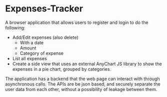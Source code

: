 # Expenses-Tracker

A browser application that allows users to register and login to do the following:

  - Add/Edit expenses (also delete)
    - With a date
    - Amount
    - Category of expense
  - List all expenses
  - Create a side view that uses an external AnyChart JS library to show the expenses in a pie chart, grouped by categories.

The application has a backend that the web page can interact with through asynchronous calls. The APIs are be json based, and securely separate the user data from each other, without a possibility of leakage between them.
